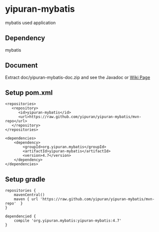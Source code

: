 # yipuran-mybatis
mybatis used application

## Dependency
mybatis

## Document
Extract doc/yipuran-mybatis-doc.zip and see the Javadoc
or [Wiki Page](../../wiki)

## Setup pom.xml
```
<repositories>
   <repository>
      <id>yipuran-mybatis</id>
      <url>https://raw.github.com/yipuran/yipuran-mybatis/mvn-repo</url>
   </repository>
</repositories>

<dependencies>
    <dependency>
        <groupId>org.yipuran.mybatis</groupId>
        <artifactId>yipuran-mybatis</artifactId>
        <version>4.7</version>
    </dependency>
</dependencies>
```


## Setup gradle
```
repositories {
    mavenCentral()
    maven { url 'https://raw.github.com/yipuran/yipuran-mybatis/mvn-repo'  }
}

dependencied {
    compile 'org.yipuran.mybatis:yipuran-mybatis:4.7'
}
```
